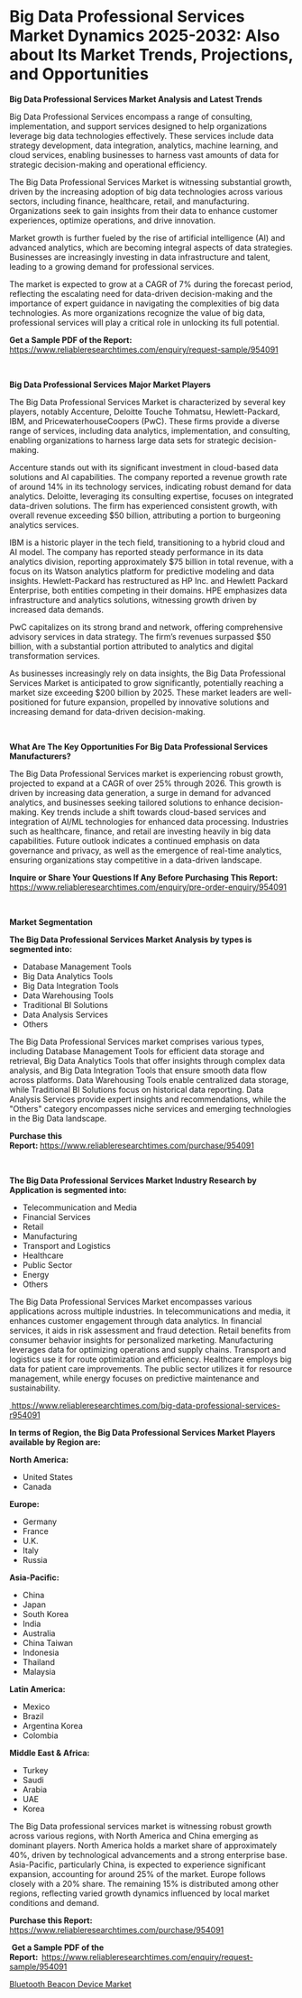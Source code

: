 <p><h1>Big Data Professional Services Market Dynamics 2025-2032: Also about Its Market Trends, Projections, and Opportunities</h1></p><p><strong>Big Data Professional Services Market Analysis and Latest Trends</strong></p>
<p><p>Big Data Professional Services encompass a range of consulting, implementation, and support services designed to help organizations leverage big data technologies effectively. These services include data strategy development, data integration, analytics, machine learning, and cloud services, enabling businesses to harness vast amounts of data for strategic decision-making and operational efficiency.</p><p>The Big Data Professional Services Market is witnessing substantial growth, driven by the increasing adoption of big data technologies across various sectors, including finance, healthcare, retail, and manufacturing. Organizations seek to gain insights from their data to enhance customer experiences, optimize operations, and drive innovation.</p><p>Market growth is further fueled by the rise of artificial intelligence (AI) and advanced analytics, which are becoming integral aspects of data strategies. Businesses are increasingly investing in data infrastructure and talent, leading to a growing demand for professional services.</p><p>The market is expected to grow at a CAGR of 7% during the forecast period, reflecting the escalating need for data-driven decision-making and the importance of expert guidance in navigating the complexities of big data technologies. As more organizations recognize the value of big data, professional services will play a critical role in unlocking its full potential.</p></p>
<p><strong>Get a Sample PDF of the Report:&nbsp;</strong> <a href="https://www.reliableresearchtimes.com/enquiry/request-sample/954091?utm_campaign=2237&utm_medium=2&utm_source=Github&utm_content=ia&utm_term=07032025&utm_id=big-data-professional-services">https://www.reliableresearchtimes.com/enquiry/request-sample/954091</a></p>
<p>&nbsp;</p>
<p><strong>Big Data Professional Services Major Market Players</strong></p>
<p><p>The Big Data Professional Services Market is characterized by several key players, notably Accenture, Deloitte Touche Tohmatsu, Hewlett-Packard, IBM, and PricewaterhouseCoopers (PwC). These firms provide a diverse range of services, including data analytics, implementation, and consulting, enabling organizations to harness large data sets for strategic decision-making.</p><p>Accenture stands out with its significant investment in cloud-based data solutions and AI capabilities. The company reported a revenue growth rate of around 14% in its technology services, indicating robust demand for data analytics. Deloitte, leveraging its consulting expertise, focuses on integrated data-driven solutions. The firm has experienced consistent growth, with overall revenue exceeding $50 billion, attributing a portion to burgeoning analytics services.</p><p>IBM is a historic player in the tech field, transitioning to a hybrid cloud and AI model. The company has reported steady performance in its data analytics division, reporting approximately $75 billion in total revenue, with a focus on its Watson analytics platform for predictive modeling and data insights. Hewlett-Packard has restructured as HP Inc. and Hewlett Packard Enterprise, both entities competing in their domains. HPE emphasizes data infrastructure and analytics solutions, witnessing growth driven by increased data demands.</p><p>PwC capitalizes on its strong brand and network, offering comprehensive advisory services in data strategy. The firm’s revenues surpassed $50 billion, with a substantial portion attributed to analytics and digital transformation services.</p><p>As businesses increasingly rely on data insights, the Big Data Professional Services Market is anticipated to grow significantly, potentially reaching a market size exceeding $200 billion by 2025. These market leaders are well-positioned for future expansion, propelled by innovative solutions and increasing demand for data-driven decision-making.</p></p>
<p>&nbsp;</p>
<p><strong>What Are The Key Opportunities For Big Data Professional Services Manufacturers?</strong></p>
<p><p>The Big Data Professional Services market is experiencing robust growth, projected to expand at a CAGR of over 25% through 2026. This growth is driven by increasing data generation, a surge in demand for advanced analytics, and businesses seeking tailored solutions to enhance decision-making. Key trends include a shift towards cloud-based services and integration of AI/ML technologies for enhanced data processing. Industries such as healthcare, finance, and retail are investing heavily in big data capabilities. Future outlook indicates a continued emphasis on data governance and privacy, as well as the emergence of real-time analytics, ensuring organizations stay competitive in a data-driven landscape.</p></p>
<p><strong>Inquire or Share Your Questions If Any Before Purchasing This Report:</strong> <a href="https://www.reliableresearchtimes.com/enquiry/pre-order-enquiry/954091?utm_campaign=2237&utm_medium=2&utm_source=Github&utm_content=ia&utm_term=07032025&utm_id=big-data-professional-services">https://www.reliableresearchtimes.com/enquiry/pre-order-enquiry/954091</a></p>
<p>&nbsp;</p>
<p><strong>Market Segmentation</strong></p>
<p><strong>The Big Data Professional Services Market Analysis by types is segmented into:</strong></p>
<p><ul><li>Database Management Tools</li><li>Big Data Analytics Tools</li><li>Big Data Integration Tools</li><li>Data Warehousing Tools</li><li>Traditional BI Solutions</li><li>Data Analysis Services</li><li>Others</li></ul></p>
<p><p>The Big Data Professional Services market comprises various types, including Database Management Tools for efficient data storage and retrieval, Big Data Analytics Tools that offer insights through complex data analysis, and Big Data Integration Tools that ensure smooth data flow across platforms. Data Warehousing Tools enable centralized data storage, while Traditional BI Solutions focus on historical data reporting. Data Analysis Services provide expert insights and recommendations, while the "Others" category encompasses niche services and emerging technologies in the Big Data landscape.</p></p>
<p><strong>Purchase this Report:&nbsp;</strong><a href="https://www.reliableresearchtimes.com/purchase/954091?utm_campaign=2237&utm_medium=2&utm_source=Github&utm_content=ia&utm_term=07032025&utm_id=big-data-professional-services">https://www.reliableresearchtimes.com/purchase/954091</a></p>
<p>&nbsp;</p>
<p><strong>The Big Data Professional Services Market Industry Research by Application is segmented into:</strong></p>
<p><ul><li>Telecommunication and Media</li><li>Financial Services</li><li>Retail</li><li>Manufacturing</li><li>Transport and Logistics</li><li>Healthcare</li><li>Public Sector</li><li>Energy</li><li>Others</li></ul></p>
<p><p>The Big Data Professional Services Market encompasses various applications across multiple industries. In telecommunications and media, it enhances customer engagement through data analytics. In financial services, it aids in risk assessment and fraud detection. Retail benefits from consumer behavior insights for personalized marketing. Manufacturing leverages data for optimizing operations and supply chains. Transport and logistics use it for route optimization and efficiency. Healthcare employs big data for patient care improvements. The public sector utilizes it for resource management, while energy focuses on predictive maintenance and sustainability.</p></p>
<p><a href="https://www.reliableresearchtimes.com/big-data-professional-services-r954091?utm_campaign=2237&utm_medium=2&utm_source=Github&utm_content=ia&utm_term=07032025&utm_id=big-data-professional-services">&nbsp;https://www.reliableresearchtimes.com/big-data-professional-services-r954091</a></p>
<p><strong>In terms of Region, the Big Data Professional Services Market Players available by Region are:</strong></p>
<p>
    <p> <strong> North America: </strong>
        <ul>
            <li>United States</li>
            <li>Canada</li>
        </ul>
        </p> 
    <p> <strong> Europe: </strong>
        <ul>
            <li>Germany</li>
            <li>France</li>
            <li>U.K.</li>
            <li>Italy</li>
            <li>Russia</li>
        </ul>
        </p> 
    <p> <strong> Asia-Pacific: </strong>
        <ul>
            <li>China</li>
            <li>Japan</li>
            <li>South Korea</li>
            <li>India</li>
            <li>Australia</li>
            <li>China Taiwan</li>
            <li>Indonesia</li>
            <li>Thailand</li>
            <li>Malaysia</li>
        </ul>
        </p> 
    <p> <strong> Latin America: </strong>
        <ul>
            <li>Mexico</li>
            <li>Brazil</li>
            <li>Argentina Korea</li>
            <li>Colombia</li>
        </ul>
        </p> 
    <p> <strong> Middle East & Africa: </strong>
        <ul>
            <li>Turkey</li>
            <li>Saudi</li>
            <li>Arabia</li>
            <li>UAE</li>
            <li>Korea</li>
        </ul>
    </p>
    </p>
<p><p>The Big Data professional services market is witnessing robust growth across various regions, with North America and China emerging as dominant players. North America holds a market share of approximately 40%, driven by technological advancements and a strong enterprise base. Asia-Pacific, particularly China, is expected to experience significant expansion, accounting for around 25% of the market. Europe follows closely with a 20% share. The remaining 15% is distributed among other regions, reflecting varied growth dynamics influenced by local market conditions and demand.</p></p>
<p><strong>Purchase this Report: </strong><a href="https://www.reliableresearchtimes.com/purchase/954091?utm_campaign=2237&utm_medium=2&utm_source=Github&utm_content=ia&utm_term=07032025&utm_id=big-data-professional-services">https://www.reliableresearchtimes.com/purchase/954091</a></p>
<p>&nbsp;<strong>Get a Sample PDF of the Report:&nbsp;&nbsp;</strong><a href="https://www.reliableresearchtimes.com/enquiry/request-sample/954091?utm_campaign=2237&utm_medium=2&utm_source=Github&utm_content=ia&utm_term=07032025&utm_id=big-data-professional-services">https://www.reliableresearchtimes.com/enquiry/request-sample/954091</a></p>
<p><strong></strong></p>
<p><p><a href="https://github.com/wileonie19657/Market-Research-Report-List-1/blob/main/bluetooth-beacon-device-market.md?utm_campaign=2237&utm_medium=2&utm_source=Github&utm_content=ia&utm_term=07032025&utm_id=big-data-professional-services">Bluetooth Beacon Device Market</a></p></p>
